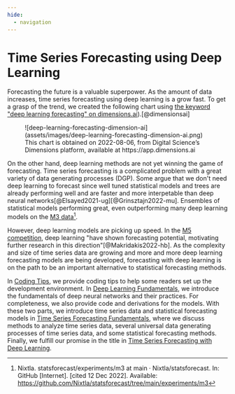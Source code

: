 ```yaml
---
hide:
  - navigation
---
```


# Time Series Forecasting using Deep Learning

Forecasting the future is a valuable superpower. As the amount of data increases, time series forecasting using deep learning is a grow fast. To get a grasp of the trend, we created the following chart using [the keyword "deep learning forecasting" on dimensions.ai](https://app.dimensions.ai/analytics/publication/overview/timeline?search_mode=content&search_text=deep%20learning%20forecasting&search_type=kws&search_field=full_search&year_from=2015&year_to=2021)).[@dimensionsai]

<figure markdown>
  ![deep-learning-forecasting-dimension-ai](assets/images/deep-learning-forecasting-dimension-ai.png)
  <figcaption>This chart is obtained on 2022-08-06, from Digital Science’s Dimensions platform, available at https://app.dimensions.ai</figcaption>
</figure>

On the other hand, deep learning methods are not yet winning the game of forecasting. Time series forecasting is a complicated problem with a great variety of data generating processes (DGP). Some argue that we don't need deep learning to forecast since well tuned statistical models and trees are already performing well and are faster and more interpetable than deep neural networks[@Elsayed2021-ug][@Grinsztajn2022-mu]. Ensembles of statistical models performing great, even outperforming many deep learning models on the [M3 data](https://forecasters.org/resources/time-series-data/m3-competition/)[^nixtla-m3-ensemble].

However, deep learning models are picking up speed. In the [M5 competition](https://mofc.unic.ac.cy/m5-competition/), deep learning "have shown forecasting potential, motivating further research in this direction"[@Makridakis2022-hb]. As the complexity and size of time series data are growing and more and more deep learning forecasting models are being developed, forecasting with deep learning is on the path to be an important alternative to statistical forecasting methods.

In [Coding Tips](onboarding/index.md), we provide coding tips to help some readers set up the development environment. In [Deep Learning Fundamentals](deep-learning-fundamentals/index.md), we introduce the fundamentals of deep neural networks and their practices. For completeness, we also provide code and derivations for the models. With these two parts, we introduce time series data and statistical forecasting models in [Time Series Forecasting Fundamentals](time-series/index.md), where we discuss methods to analyze time series data, several universal data generating processes of time series data, and some statistical forecasting methods. Finally, we fulfill our promise in the title in [Time Series Forecasting with Deep Learning](time-series-deep-learning/index.md).



[^nixtla-m3-ensemble]: Nixtla. statsforecast/experiments/m3 at main · Nixtla/statsforecast. In: GitHub [Internet]. [cited 12 Dec 2022]. Available: https://github.com/Nixtla/statsforecast/tree/main/experiments/m3
